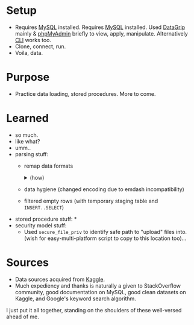 Setup
====

* Requires [MySQL](https://dev.mysql.com/downloads/mysql/) installed. Requires [MySQL](https://dev.mysql.com/downloads/mysql/) installed. Used [DataGrip](https://www.jetbrains.com/datagrip/) mainly & [phpMyAdmin](https://www.phpmyadmin.net/) briefly to view, apply, manipulate. Alternatively [CLI](https://dev.mysql.com/doc/mysql-getting-started/en/) works too.
* Clone, connect, run.
* Voila, data.

Purpose
=======

* Practice data loading, stored procedures. More to come.


Learned
=======

* so much.
* like what?
* umm..
* parsing stuff:
    * remap data formats
        <details><summary> (how) </summary>

        (with `SET` on user-defined variables `@var_name`)</details>

    * data hygiene (changed encoding due to emdash incompatibility)
    * filtered empty rows (with temporary staging table and `INSERT..SELECT`)
* stored procedure stuff:
    *
* security model stuff:
    * Used `secure_file_priv` to identify safe path to "upload" files into. (wish for easy-multi-platform script to copy to this location too)...




Sources
=======
* Data sources acquired from [Kaggle](https://www.kaggle.com/).
* Much expediency and thanks is naturally a given to StackOverflow community, good documentation on MySQL, good clean datasets on Kaggle, and Google's keyword search algorithm.

I just put it all together, standing on the shoulders of these well-versed ahead of me.

